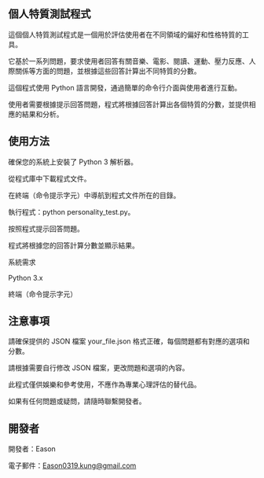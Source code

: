 ## 個人特質測試程式

這個個人特質測試程式是一個用於評估使用者在不同領域的偏好和性格特質的工具。

它基於一系列問題，要求使用者回答有關音樂、電影、閱讀、運動、壓力反應、人際關係等方面的問題，並根據這些回答計算出不同特質的分數。

這個程式使用 Python 語言開發，通過簡單的命令行介面與使用者進行互動。

使用者需要根據提示回答問題，程式將根據回答計算出各個特質的分數，並提供相應的結果和分析。

## 使用方法

確保您的系統上安裝了 Python 3 解析器。

從程式庫中下載程式文件。

在終端（命令提示字元）中導航到程式文件所在的目錄。

執行程式：python personality_test.py。

按照程式提示回答問題。

程式將根據您的回答計算分數並顯示結果。

系統需求

Python 3.x

終端（命令提示字元）

## 注意事項

請確保提供的 JSON 檔案 your_file.json 格式正確，每個問題都有對應的選項和分數。

請根據需要自行修改 JSON 檔案，更改問題和選項的內容。

此程式僅供娛樂和參考使用，不應作為專業心理評估的替代品。

如果有任何問題或疑問，請隨時聯繫開發者。

## 開發者

開發者：Eason

電子郵件：Eason0319.kung@gmail.com
